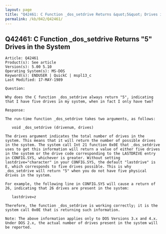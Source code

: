 ```yaml
---
layout: page
title: "Q42461: C Function _dos_setdrive Returns &quot;5&quot; Drives in the System"
permalink: /kb/042/Q42461/
---
```


## Q42461: C Function _dos_setdrive Returns &quot;5&quot; Drives in the System

	Article: Q42461
	Product(s): See article
	Version(s): 5.00 5.10
	Operating System(s): MS-DOS
	Keyword(s): ENDUSER | QuickC | mspl13_c
	Last Modified: 17-MAY-1989
	
	Question:
	
	Why does the C function _dos_setdrive always return "5", indicating
	that I have five drives in my system, when in fact I only have two?
	
	Response:
	
	The run-time function _dos_setdrive takes two arguments, as follows:
	
	   void _dos_setdrive (drivenum, drives)
	
	The drives argument indicates the total number of drives in the
	system. This means that it will return the number of possible drives
	in the system. The system call Int 21 function 0x0E that _dos_setdrive
	uses to get this information will return a value of either five drives
	in the system or the drive code corresponding to the LASTDRIVE entry
	in CONFIG.SYS, whichever is greater. Without setting
	lastdrive="character" in your CONFIG.SYS, the default "lastdrive" is
	E, which corresponds to five drives possible. This is why
	_dos_setdrive will return "5" when you do not have five physical
	drives in the system.
	
	For example, the following line in CONFIG.SYS will cause a return of
	26, indicating that 26 drives are present in the system:
	
	   lastdrive=z
	
	Therefore, the function _dos_setdrive is working correctly; it is the
	system call 0x0E that is returning such information.
	
	Note: The above information applies only to DOS Versions 3.x and 4.x.
	Under DOS 2.x, the actual number of drives present in the system will
	be reported.
